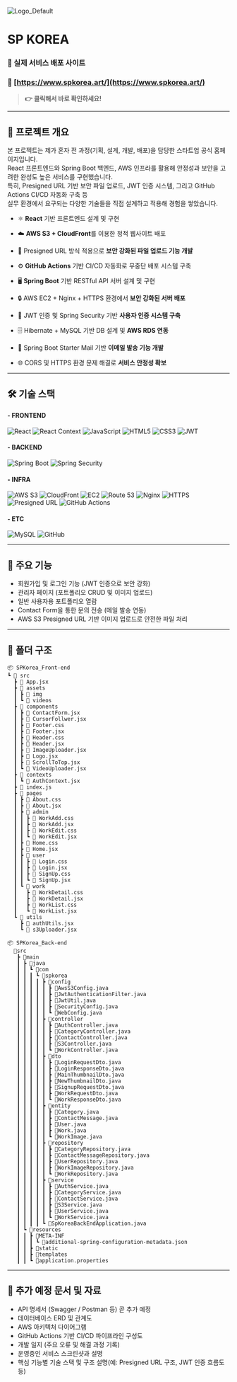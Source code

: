 ![Logo_Default](https://github.com/user-attachments/assets/bb8e62db-cd8f-4eec-b1f3-c39ea534af51)
# SP KOREA


### 🚀 실제 서비스 배포 사이트  
### 🔗 [https://www.spkorea.art/](https://www.spkorea.art/)  
> **👉 클릭해서 바로 확인하세요!**

---

## 📌 프로젝트 개요

본 프로젝트는 제가 혼자 전 과정(기획, 설계, 개발, 배포)을 담당한 스타트업 공식 홈페이지입니다.  
React 프론트엔드와 Spring Boot 백엔드, AWS 인프라를 활용해 안정성과 보안을 고려한 완성도 높은 서비스를 구현했습니다.  
특히, Presigned URL 기반 보안 파일 업로드, JWT 인증 시스템, 그리고 GitHub Actions CI/CD 자동화 구축 등  
실무 환경에서 요구되는 다양한 기술들을 직접 설계하고 적용해 경험을 쌓았습니다.


- ⚛️ **React** 기반 프론트엔드 설계 및 구현  
- ☁️ **AWS S3 + CloudFront**를 이용한 정적 웹사이트 배포  
- 🔐 Presigned URL 방식 적용으로 **보안 강화된 파일 업로드 기능 개발**  
- ⚙️ **GitHub Actions** 기반 CI/CD 자동화로 무중단 배포 시스템 구축

- 🖥️ **Spring Boot** 기반 RESTful API 서버 설계 및 구현  
- 🔒 AWS EC2 + Nginx + HTTPS 환경에서 **보안 강화된 서버 배포**  
- 🔑 JWT 인증 및 Spring Security 기반 **사용자 인증 시스템 구축**  
- 🗄️ Hibernate + MySQL 기반 DB 설계 및 **AWS RDS 연동**  
- 📧 Spring Boot Starter Mail 기반 **이메일 발송 기능 개발**  
- 🌐 CORS 및 HTTPS 환경 문제 해결로 **서비스 안정성 확보**

---

## 🛠️ 기술 스택

#### - FRONTEND  
![React](https://img.shields.io/badge/React-20232A?style=for-the-badge&logo=react&logoColor=61DAFB)
![React Context](https://img.shields.io/badge/React_Context-3178C6?style=for-the-badge&logo=react&logoColor=white)
![JavaScript](https://img.shields.io/badge/JavaScript-F7DF1E?style=for-the-badge&logo=javascript&logoColor=black)
![HTML5](https://img.shields.io/badge/HTML5-E34F26?style=for-the-badge&logo=html5&logoColor=white)
![CSS3](https://img.shields.io/badge/CSS3-1572B6?style=for-the-badge&logo=css3&logoColor=white)
![JWT](https://img.shields.io/badge/JWT-000000?style=for-the-badge&logo=jwt&logoColor=white) 

#### - BACKEND  
![Spring Boot](https://img.shields.io/badge/Spring_Boot-6DB33F?style=for-the-badge&logo=springboot&logoColor=white)
![Spring Security](https://img.shields.io/badge/Spring_Security-4BAF4F?style=for-the-badge&logo=springsecurity&logoColor=white)

#### - INFRA  
![AWS S3](https://img.shields.io/badge/AWS_S3-569A31?style=for-the-badge&logo=amazonaws&logoColor=white)
![CloudFront](https://img.shields.io/badge/CloudFront-232F3E?style=for-the-badge&logo=amazonaws&logoColor=white)
![EC2](https://img.shields.io/badge/AWS_EC2-FF9900?style=for-the-badge&logo=amazonec2&logoColor=white)
![Route 53](https://img.shields.io/badge/Route_53-4053A0?style=for-the-badge&logo=amazonaws&logoColor=white)
![Nginx](https://img.shields.io/badge/Nginx-009639?style=for-the-badge&logo=nginx&logoColor=white)
![HTTPS](https://img.shields.io/badge/HTTPS-005C9C?style=for-the-badge&logo=letsencrypt&logoColor=white)
![Presigned URL](https://img.shields.io/badge/Presigned_URL-232F3E?style=for-the-badge&logo=amazonaws&logoColor=white)
![GitHub Actions](https://img.shields.io/badge/GitHub_Actions-2088FF?style=for-the-badge&logo=githubactions&logoColor=white)  

#### - ETC  
![MySQL](https://img.shields.io/badge/MySQL-00758F?style=for-the-badge&logo=mysql&logoColor=white)
![GitHub](https://img.shields.io/badge/GitHub-181717?style=for-the-badge&logo=github&logoColor=white)

---

## 🚀 주요 기능

- 회원가입 및 로그인 기능 (JWT 인증으로 보안 강화)
- 관리자 페이지 (포트폴리오 CRUD 및 이미지 업로드)
- 일반 사용자용 포트폴리오 열람
- Contact Form을 통한 문의 전송 (메일 발송 연동)
- AWS S3 Presigned URL 기반 이미지 업로드로 안전한 파일 처리

---

## 📂 폴더 구조

```
📦 SPKorea_Front-end
┗ 📂 src
  ┣ 📜 App.jsx
  ┣ 📂 assets
  ┃ ┣ 📂 img
  ┃ ┗ 📂 videos
  ┣ 📂 components
  ┃ ┣ 📜 ContactForm.jsx
  ┃ ┣ 📜 CursorFollwer.jsx
  ┃ ┣ 📜 Footer.css
  ┃ ┣ 📜 Footer.jsx
  ┃ ┣ 📜 Header.css
  ┃ ┣ 📜 Header.jsx
  ┃ ┣ 📜 ImageUploader.jsx
  ┃ ┣ 📜 Logo.jsx
  ┃ ┣ 📜 ScrollToTop.jsx
  ┃ ┗ 📜 VideoUploader.jsx
  ┣ 📂 contexts
  ┃ ┗ 📜 AuthContext.jsx
  ┣ 📜 index.js
  ┣ 📂 pages
  ┃ ┣ 📜 About.css
  ┃ ┣ 📜 About.jsx
  ┃ ┣ 📂 admin
  ┃ ┃ ┣ 📜 WorkAdd.css
  ┃ ┃ ┣ 📜 WorkAdd.jsx
  ┃ ┃ ┣ 📜 WorkEdit.css
  ┃ ┃ ┗ 📜 WorkEdit.jsx
  ┃ ┣ 📜 Home.css
  ┃ ┣ 📜 Home.jsx
  ┃ ┣ 📂 user
  ┃ ┃ ┣ 📜 Login.css
  ┃ ┃ ┣ 📜 Login.jsx
  ┃ ┃ ┣ 📜 SignUp.css
  ┃ ┃ ┗ 📜 SignUp.jsx
  ┃ ┗ 📂 work
  ┃   ┣ 📜 WorkDetail.css
  ┃   ┣ 📜 WorkDetail.jsx
  ┃   ┣ 📜 WorkList.css
  ┃   ┗ 📜 WorkList.jsx
  ┗ 📂 utils
    ┣ 📜 authUtils.jsx
    ┗ 📜 s3Uploader.jsx
```
```
📦 SPKorea_Back-end
  📂src
   ┣ 📂main
   ┃ ┣ 📂java
   ┃ ┃ ┗ 📂com
   ┃ ┃ ┃ ┗ 📂spkorea
   ┃ ┃ ┃ ┃ ┣ 📂config
   ┃ ┃ ┃ ┃ ┃ ┣ 📜AwsS3Config.java
   ┃ ┃ ┃ ┃ ┃ ┣ 📜JwtAuthenticationFilter.java
   ┃ ┃ ┃ ┃ ┃ ┣ 📜JwtUtil.java
   ┃ ┃ ┃ ┃ ┃ ┣ 📜SecurityConfig.java
   ┃ ┃ ┃ ┃ ┃ ┗ 📜WebConfig.java
   ┃ ┃ ┃ ┃ ┣ 📂controller
   ┃ ┃ ┃ ┃ ┃ ┣ 📜AuthController.java
   ┃ ┃ ┃ ┃ ┃ ┣ 📜CategoryController.java
   ┃ ┃ ┃ ┃ ┃ ┣ 📜ContactController.java
   ┃ ┃ ┃ ┃ ┃ ┣ 📜S3Controller.java
   ┃ ┃ ┃ ┃ ┃ ┗ 📜WorkController.java
   ┃ ┃ ┃ ┃ ┣ 📂dto
   ┃ ┃ ┃ ┃ ┃ ┣ 📜LoginRequestDto.java
   ┃ ┃ ┃ ┃ ┃ ┣ 📜LoginResponseDto.java
   ┃ ┃ ┃ ┃ ┃ ┣ 📜MainThumbnailDto.java
   ┃ ┃ ┃ ┃ ┃ ┣ 📜NewThumbnailDto.java
   ┃ ┃ ┃ ┃ ┃ ┣ 📜SignupRequestDto.java
   ┃ ┃ ┃ ┃ ┃ ┣ 📜WorkRequestDto.java
   ┃ ┃ ┃ ┃ ┃ ┗ 📜WorkResponseDto.java
   ┃ ┃ ┃ ┃ ┣ 📂entity
   ┃ ┃ ┃ ┃ ┃ ┣ 📜Category.java
   ┃ ┃ ┃ ┃ ┃ ┣ 📜ContactMessage.java
   ┃ ┃ ┃ ┃ ┃ ┣ 📜User.java
   ┃ ┃ ┃ ┃ ┃ ┣ 📜Work.java
   ┃ ┃ ┃ ┃ ┃ ┗ 📜WorkImage.java
   ┃ ┃ ┃ ┃ ┣ 📂repository
   ┃ ┃ ┃ ┃ ┃ ┣ 📜CategoryRepository.java
   ┃ ┃ ┃ ┃ ┃ ┣ 📜ContactMessageRepository.java
   ┃ ┃ ┃ ┃ ┃ ┣ 📜UserRepository.java
   ┃ ┃ ┃ ┃ ┃ ┣ 📜WorkImageRepository.java
   ┃ ┃ ┃ ┃ ┃ ┗ 📜WorkRepository.java
   ┃ ┃ ┃ ┃ ┣ 📂service
   ┃ ┃ ┃ ┃ ┃ ┣ 📜AuthService.java
   ┃ ┃ ┃ ┃ ┃ ┣ 📜CategoryService.java
   ┃ ┃ ┃ ┃ ┃ ┣ 📜ContactService.java
   ┃ ┃ ┃ ┃ ┃ ┣ 📜S3Service.java
   ┃ ┃ ┃ ┃ ┃ ┣ 📜UserService.java
   ┃ ┃ ┃ ┃ ┃ ┗ 📜WorkService.java
   ┃ ┃ ┃ ┃ ┗ 📜SpKoreaBackEndApplication.java
   ┃ ┗ 📂resources
   ┃ ┃ ┣ 📂META-INF
   ┃ ┃ ┃ ┗ 📜additional-spring-configuration-metadata.json
   ┃ ┃ ┣ 📂static
   ┃ ┃ ┣ 📂templates
   ┃ ┃ ┗ 📜application.properties
```

</details>

---

## 📄 추가 예정 문서 및 자료

- API 명세서 (Swagger / Postman 등) 곧 추가 예정  
- 데이터베이스 ERD 및 관계도  
- AWS 아키텍처 다이어그램  
- GitHub Actions 기반 CI/CD 파이프라인 구성도  
- 개발 일지 (주요 오류 및 해결 과정 기록)
- 운영중인 서비스 스크린샷과 설명
- 핵심 기능별 기술 스택 및 구조 설명(예: Presigned URL 구조, JWT 인증 흐름도 등)
